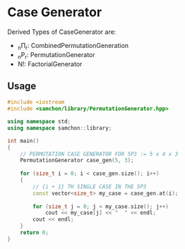 # Case Generator
Derived Types of CaseGenerator are:
  - <sub>n</sub>Π<sub>r</sub>: CombinedPermutationGeneration
  - <sub>n</sub>P<sub>r</sub>: PermutationGenerator
  - N!: FactorialGenerator

## Usage
```cpp
#include <iostream
#include <samchon/library/PermutationGenerator.hpp>

using namespace std;
using namespace samchon::library;

int main()
{
	// PERMUTATION CASE GENERATOR FOR 5P3 := 5 x 4 x 3
	PermutationGenerator case_gen(5, 3);
	
	for (size_t i = 0; i < case_gen.size(); i++)
	{
		// {i + 1} TH SINGLE CASE IN THE 5P3
		const vector<size_t> my_case = case_gen.at(i);
		
		for (size_t j = 0; j < my_case.size(); j++)
			cout << my_case[j] << "  " << endl;
		cout << endl;
	}
	return 0;
}
```